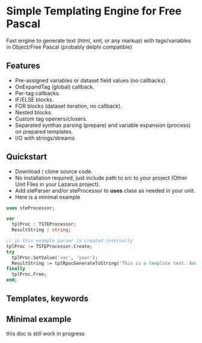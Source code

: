 # Simple Templating Engine for Free Pascal

Fast engine to generate text (html, xml, or any markup) with tags/variables in Object/Free Pascal (probably delphi compatible)

## Features

* Pre-assigned variables or dataset field values (no callbacks).
* OnExpandTag (global) callback.
* Per-tag callbacks.
* IF/ELSE blocks.
* FOR blocks (dataset iteration, no callback).
* Nested blocks.
* Custom tag openers/closers.
* Separated synthax parsing (prepare) and variable expansion (process) on prepared templates.
* I/O with strings/streams


## Quickstart

* Download / clone source code.
* No installation required, just include path to *src* to your project (Other Unit Files in your Lazarus project).
* Add steParser and/or steProcessor to **uses** clase as needed in your unit.
* Here is a minimal example
```pascal
uses steProcessor;

var
  tplProc : TSTEProcessor;
  ResultString : string;

// in this example parser is created internally
tplProc := TSTEProcessor.Create;
try
  tplProc.SetValue('var', 'your'); 
  ResultString := tplRpocGenerateToString('This is a template text. And here is <?var?> variable');
finally
  tplProc.Free;
end;
```
## Templates, keywords


## Minimal example


this doc is still work in progress
